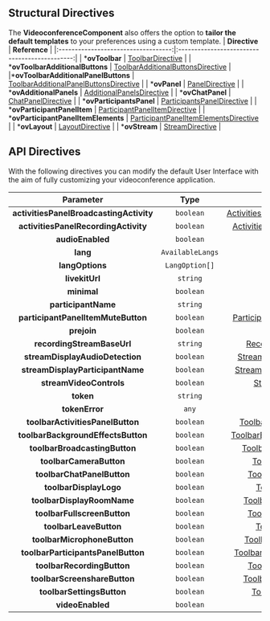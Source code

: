<!-- start-dynamic-structural-directives-content -->
<!-- IMPORTANT: This table is not generated automatically. It MUST BE generated manually -->
## Structural Directives
The **VideoconferenceComponent** also offers the option to **tailor the default templates** to your preferences using a custom template.
|             **Directive**           |                 **Reference**                 |
|:-----------------------------------:|:---------------------------------------------:|
|            ***ovToolbar**           |            [ToolbarDirective](../directives/ToolbarDirective.html)           |
|   ***ovToolbarAdditionalButtons**   |   [ToolbarAdditionalButtonsDirective](../directives/ToolbarAdditionalButtonsDirective.html)   |
|***ovToolbarAdditionalPanelButtons** |   [ToolbarAdditionalPanelButtonsDirective](../directives/ToolbarAdditionalPanelButtonsDirective.html)   |
|             ***ovPanel**            |             [PanelDirective](../directives/PanelDirective.html)            |
|        ***ovAdditionalPanels**      |       [AdditionalPanelsDirective](../directives/AdditionalPanelsDirective.html)       |
|           ***ovChatPanel**          |           [ChatPanelDirective](../directives/ChatPanelDirective.html)          |
|       ***ovParticipantsPanel**      |       [ParticipantsPanelDirective](../directives/ParticipantsPanelDirective.html)      |
|     ***ovParticipantPanelItem**     |     [ParticipantPanelItemDirective](../directives/ParticipantPanelItemDirective.html)     |
| ***ovParticipantPanelItemElements** | [ParticipantPanelItemElementsDirective](../directives/ParticipantPanelItemElementsDirective.html) |
|            ***ovLayout**            |            [LayoutDirective](../directives/LayoutDirective.html)            |
|            ***ovStream**            |            [StreamDirective](../directives/StreamDirective.html)            |
<!-- end-dynamic-structural-directives-content -->

## API Directives
With the following directives you can modify the default User Interface with the aim of fully customizing your videoconference application.

<!-- start-dynamic-api-directives-content -->
| **Parameter** | **Type** | **Reference** | 
|:--------------------------------: | :-------: | :---------------------------------------------: |
| **activitiesPanelBroadcastingActivity** | `boolean` | [ActivitiesPanelBroadcastingActivityDirective](../directives/ActivitiesPanelBroadcastingActivityDirective.html) |
| **activitiesPanelRecordingActivity** | `boolean` | [ActivitiesPanelRecordingActivityDirective](../directives/ActivitiesPanelRecordingActivityDirective.html) |
| **audioEnabled** | `boolean` | [AudioEnabledDirective](../directives/AudioEnabledDirective.html) |
| **lang** | `AvailableLangs` | [LangDirective](../directives/LangDirective.html) |
| **langOptions** | `LangOption[]` | [LangOptionsDirective](../directives/LangOptionsDirective.html) |
| **livekitUrl** | `string` | [LivekitUrlDirective](../directives/LivekitUrlDirective.html) |
| **minimal** | `boolean` | [MinimalDirective](../directives/MinimalDirective.html) |
| **participantName** | `string` | [ParticipantNameDirective](../directives/ParticipantNameDirective.html) |
| **participantPanelItemMuteButton** | `boolean` | [ParticipantPanelItemMuteButtonDirective](../directives/ParticipantPanelItemMuteButtonDirective.html) |
| **prejoin** | `boolean` | [PrejoinDirective](../directives/PrejoinDirective.html) |
| **recordingStreamBaseUrl** | `string` | [RecordingStreamBaseUrlDirective](../directives/RecordingStreamBaseUrlDirective.html) |
| **streamDisplayAudioDetection** | `boolean` | [StreamDisplayAudioDetectionDirective](../directives/StreamDisplayAudioDetectionDirective.html) |
| **streamDisplayParticipantName** | `boolean` | [StreamDisplayParticipantNameDirective](../directives/StreamDisplayParticipantNameDirective.html) |
| **streamVideoControls** | `boolean` | [StreamVideoControlsDirective](../directives/StreamVideoControlsDirective.html) |
| **token** | `string` | [TokenDirective](../directives/TokenDirective.html) |
| **tokenError** | `any` | [TokenErrorDirective](../directives/TokenErrorDirective.html) |
| **toolbarActivitiesPanelButton** | `boolean` | [ToolbarActivitiesPanelButtonDirective](../directives/ToolbarActivitiesPanelButtonDirective.html) |
| **toolbarBackgroundEffectsButton** | `boolean` | [ToolbarBackgroundEffectsButtonDirective](../directives/ToolbarBackgroundEffectsButtonDirective.html) |
| **toolbarBroadcastingButton** | `boolean` | [ToolbarBroadcastingButtonDirective](../directives/ToolbarBroadcastingButtonDirective.html) |
| **toolbarCameraButton** | `boolean` | [ToolbarCameraButtonDirective](../directives/ToolbarCameraButtonDirective.html) |
| **toolbarChatPanelButton** | `boolean` | [ToolbarChatPanelButtonDirective](../directives/ToolbarChatPanelButtonDirective.html) |
| **toolbarDisplayLogo** | `boolean` | [ToolbarDisplayLogoDirective](../directives/ToolbarDisplayLogoDirective.html) |
| **toolbarDisplayRoomName** | `boolean` | [ToolbarDisplayRoomNameDirective](../directives/ToolbarDisplayRoomNameDirective.html) |
| **toolbarFullscreenButton** | `boolean` | [ToolbarFullscreenButtonDirective](../directives/ToolbarFullscreenButtonDirective.html) |
| **toolbarLeaveButton** | `boolean` | [ToolbarLeaveButtonDirective](../directives/ToolbarLeaveButtonDirective.html) |
| **toolbarMicrophoneButton** | `boolean` | [ToolbarMicrophoneButtonDirective](../directives/ToolbarMicrophoneButtonDirective.html) |
| **toolbarParticipantsPanelButton** | `boolean` | [ToolbarParticipantsPanelButtonDirective](../directives/ToolbarParticipantsPanelButtonDirective.html) |
| **toolbarRecordingButton** | `boolean` | [ToolbarRecordingButtonDirective](../directives/ToolbarRecordingButtonDirective.html) |
| **toolbarScreenshareButton** | `boolean` | [ToolbarScreenshareButtonDirective](../directives/ToolbarScreenshareButtonDirective.html) |
| **toolbarSettingsButton** | `boolean` | [ToolbarSettingsButtonDirective](../directives/ToolbarSettingsButtonDirective.html) |
| **videoEnabled** | `boolean` | [VideoEnabledDirective](../directives/VideoEnabledDirective.html) |
<!-- end-dynamic-api-directives-content -->